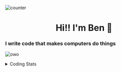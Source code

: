 ![counter](https://enwk7okkacbnf3i.m.pipedream.net)

<h1 align="center">Hi!! I'm Ben 👋</h1>

### I write code that makes computers do things
![owo](https://skills.thijs.gg/icons?i=ts,js,go,rust,postgres,redis,cf)

<details>
  <summary>Coding Stats</summary>

  ![langs](https://wakatime.com/share/@redpanda/4650c33e-d833-4e5d-92a8-35284444b6e7.svg)
</details>
